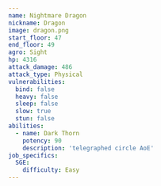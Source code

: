 ```yaml
---
name: Nightmare Dragon
nickname: Dragon
image: dragon.png
start_floor: 47
end_floor: 49
agro: Sight
hp: 4316
attack_damage: 486
attack_type: Physical
vulnerabilities:
  bind: false
  heavy: false
  sleep: false
  slow: true
  stun: false
abilities:
  - name: Dark Thorn
    potency: 90
    description: 'telegraphed circle AoE'
job_specifics:
  SGE:
    difficulty: Easy
---
```

